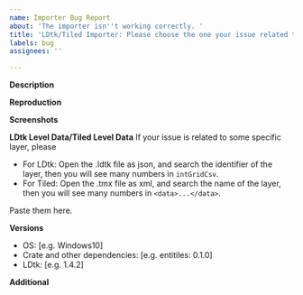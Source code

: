 ```yaml
---
name: Importer Bug Report
about: 'The importer isn''t working correctly. '
title: 'LDtk/Tiled Importer: Please choose the one your issue related to'
labels: bug
assignees: ''

---
```


**Description**


**Reproduction**


**Screenshots**


**LDtk Level Data/Tiled Level Data**
If your issue is related to some specific layer, please
 - For LDtk: Open the .ldtk file as json, and search the identifier of the layer, then you will see many numbers in `intGridCsv`.
 - For Tiled: Open the .tmx file as xml, and search the name of the layer, then you will see many numbers in `<data>...</data>`.

Paste them here.

**Versions**
 - OS: [e.g. Windows10]
 - Crate and other dependencies: [e.g. entitiles: 0.1.0]
 - LDtk: [e.g. 1.4.2]

**Additional**

